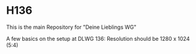 # H136
This is the main Repository for "Deine Lieblings WG"

A few basics on the setup at DLWG 136:
Resolution should be 1280 x 1024 (5:4)



